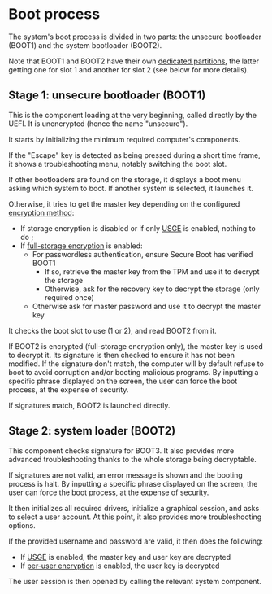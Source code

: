 # Boot process

The system's boot process is divided in two parts: the unsecure bootloader (BOOT1) and the system bootloader (BOOT2).

Note that BOOT1 and BOOT2 have their own [dedicated partitions](filesystem.md#partitions), the latter getting one for slot 1 and another for slot 2 (see below for more details).

## Stage 1: unsecure bootloader (BOOT1)

This is the component loading at the very beginning, called directly by the UEFI. It is unencrypted (hence the name "unsecure").

It starts by initializing the minimum required computer's components.

If the "Escape" key is detected as being pressed during a short time frame, it shows a troubleshooting menu, notably switching the boot slot.

If other bootloaders are found on the storage, it displays a boot menu asking which system to boot. If another system is selected, it launches it.

Otherwise, it tries to get the master key depending on the configured [encryption method](../features/encryption.md):

* If storage encryption is disabled or if only [USGE](../features/encryption.md#per-user-shared-global-encryption-usge) is enabled, nothing to do ;
* If [full-storage encryption](../features/encryption.md#full-storage-encryption) is enabled:
  * For passwordless authentication, ensure Secure Boot has verified BOOT1
    * If so, retrieve the master key from the TPM and use it to decrypt the storage
    * Otherwise, ask for the recovery key to decrypt the storage (only required once)
  * Otherwise ask for master password and use it to decrypt the master key

It checks the boot slot to use (1 or 2), and read BOOT2 from it.

If BOOT2 is encrypted (full-storage encryption only), the master key is used to decrypt it. Its signature is then checked to ensure it has not been modified. If the signature don't match, the computer will by default refuse to boot to avoid corruption and/or booting malicious programs. By inputting a specific phrase displayed on the screen, the user can force the boot process, at the expense of security.

If signatures match, BOOT2 is launched directly.

## Stage 2: system loader (BOOT2)

This component checks signature for BOOT3. It also provides more advanced troubleshooting thanks to the whole storage being decryptable.

If signatures are not valid, an error message is shown and the booting process is halt. By inputting a specific phrase displayed on the screen, the user can force the boot process, at the expense of security.

It then initializes all required drivers, initialize a graphical session, and asks to select a user account. At this point, it also provides more troubleshooting options.

If the provided username and password are valid, it then does the following:

* If [USGE](../features/encryption.md#per-user-shared-global-encryption-usge) is enabled, the master key and user key are decrypted
* If [per-user encryption](../features/encryption.md#per-user-encryption) is enabled, the user key is decrypted

The user session is then opened by calling the relevant system component.
